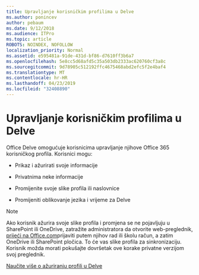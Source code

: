 ```yaml
---
title: Upravljanje korisničkim profilima u Delve
ms.author: ponincev
author: pebaum
ms.date: 9/12/2018
ms.audience: ITPro
ms.topic: article
ROBOTS: NOINDEX, NOFOLLOW
localization_priority: Normal
ms.assetid: e595481a-91de-431d-bf86-d7610ff3b6a7
ms.openlocfilehash: 5e8cc5d68afd5c35a503db2333ac620760cf3a8c
ms.sourcegitcommit: 9d78905c512192ffc4675468abd2efc5f2e4baf4
ms.translationtype: MT
ms.contentlocale: hr-HR
ms.lasthandoff: 04/23/2019
ms.locfileid: "32408890"
---
```

# <a name="manage-user-profiles-in-delve"></a>Upravljanje korisničkim profilima u Delve

Office Delve omogućuje korisnicima upravljanje njihove Office 365 korisničkog profila. Korisnici mogu:
  
- Prikaz i ažurirati svoje informacije
    
- Privatnima neke informacije
    
- Promijenite svoje slike profila ili naslovnice
    
- Promijeniti oblikovanje jezika i vrijeme za Delve
    
> [!NOTE]
> Ako korisnik ažurira svoje slike profila i promjena se ne pojavljuju u SharePoint ili OneDrive, zatražite administratora da otvorite web-preglednik, [prijeći na Office.com](https://www.office.com)prijaviti putem njihov rad ili školu račun, a zatim OneDrive ili SharePoint pločica. To će vas slike profila za sinkronizaciju. Korisnik možda morati pokušajte dovršetak ove korake privatne verzijom svoj preglednik. 
  
[Naučite više o ažuriranju profili u Delve](https://go.microsoft.com/fwlink/?linkid=735070)
  

